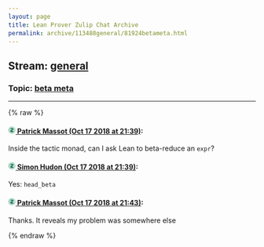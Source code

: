 ```yaml
---
layout: page
title: Lean Prover Zulip Chat Archive 
permalink: archive/113488general/81924betameta.html
---
```


## Stream: [general](index.html)
### Topic: [beta meta](81924betameta.html)

---


{% raw %}
#### [![Click to go to Zulip](../../assets/img/zulip2.png) Patrick Massot (Oct 17 2018 at 21:39)](https://leanprover.zulipchat.com/#narrow/stream/113488-general/topic/beta%20meta/near/135995670):
Inside the tactic monad, can I ask Lean to beta-reduce an `expr`?

#### [![Click to go to Zulip](../../assets/img/zulip2.png) Simon Hudon (Oct 17 2018 at 21:39)](https://leanprover.zulipchat.com/#narrow/stream/113488-general/topic/beta%20meta/near/135995704):
Yes: `head_beta`

#### [![Click to go to Zulip](../../assets/img/zulip2.png) Patrick Massot (Oct 17 2018 at 21:43)](https://leanprover.zulipchat.com/#narrow/stream/113488-general/topic/beta%20meta/near/135995974):
Thanks. It reveals my problem was somewhere else


{% endraw %}
